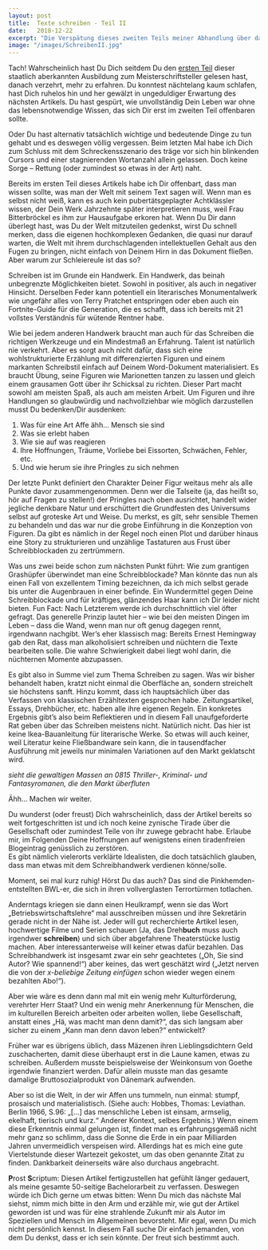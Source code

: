 ```yaml
---
layout: post
title:  Texte schreiben - Teil II
date:   2018-12-22
excerpt: "Die Verspätung dieses zweiten Teils meiner Abhandlung über das Schreibwesen wird Dir wider Erwarten nicht von der Deutschen Bahn, sondern ironischerweise von einem Prachtexemplar einer Schreibblockade, gewürzt mit Erledigungen im so genannten „echten Leben“, präsentiert."
image: "/images/SchreibenII.jpg"
---
```


Tach! Wahrscheinlich hast Du Dich seitdem Du den [ersten Teil](http://dieaffenschaukel.de/blog/texte_schreiben_I/) dieser staatlich aberkannten Ausbildung zum Meisterschriftsteller gelesen hast, danach verzehrt, mehr zu erfahren. Du konntest nächtelang kaum schlafen, hast Dich ruhelos hin und her gewälzt in ungeduldiger Erwartung des nächsten Artikels. Du hast gespürt, wie unvollständig Dein Leben war ohne das lebensnotwendige Wissen, das sich Dir erst im zweiten Teil offenbaren sollte.
 
Oder Du hast alternativ tatsächlich wichtige und bedeutende Dinge zu tun gehabt und es deswegen völlig vergessen. Beim letzten Mal habe ich Dich zum Schluss mit dem Schreckensszenario des träge vor sich hin blinkenden Cursors und einer stagnierenden Wortanzahl allein gelassen. Doch keine Sorge – Rettung (oder zumindest so etwas in der Art) naht.

Bereits im ersten Teil dieses Artikels habe ich Dir offenbart, dass man wissen sollte, was man der Welt mit seinem Text sagen will. Wenn man es selbst nicht weiß, kann es auch kein pubertätsgeplagter Achtklässler wissen, der Dein Werk Jahrzehnte später interpretieren muss, weil Frau Bitterbröckel es ihm zur Hausaufgabe erkoren hat. Wenn Du Dir dann überlegt hast, was Du der Welt mitzuteilen gedenkst, wirst Du schnell merken, dass die eigenen hochkomplexen Gedanken, die quasi nur darauf warten, die Welt mit ihrem durchschlagenden intellektuellen Gehalt aus den Fugen zu bringen, nicht einfach von Deinem Hirn in das Dokument fließen.
Aber warum zur Schleiereule ist das so? 

Schreiben ist im Grunde ein Handwerk. Ein Handwerk, das beinah unbegrenzte Möglichkeiten bietet. Sowohl in positiver, als auch in negativer Hinsicht. Derselben Feder kann potentiell ein literarisches Monumentalwerk wie ungefähr alles von Terry Pratchet entspringen oder eben auch ein Fortnite-Guide für die Generation, die es schafft, dass ich bereits mit 21 vollstes Verständnis für wütende Rentner habe.   

Wie bei jedem anderen Handwerk braucht man auch für das Schreiben die richtigen Werkzeuge und ein Mindestmaß an Erfahrung. Talent ist natürlich nie verkehrt. Aber es sorgt auch nicht dafür, dass sich eine wohlstrukturierte Erzählung mit differenzierten Figuren und einem markanten Schreibstil einfach auf Deinem Word-Dokument materialisiert. Es braucht Übung, seine Figuren wie Marionetten tanzen zu lassen und gleich einem grausamen Gott über ihr Schicksal zu richten. Dieser Part macht sowohl am meisten Spaß, als auch am meisten Arbeit. Um Figuren und ihre Handlungen so glaubwürdig und nachvollziehbar wie möglich darzustellen musst Du bedenken/Dir ausdenken: 

1.	Was für eine Art Affe ähh… Mensch sie sind 
2.	Was sie erlebt haben 
3.	Wie sie auf was reagieren
4.	Ihre Hoffnungen, Träume, Vorliebe bei Eissorten, Schwächen, Fehler, etc. 
5.	Und wie herum sie ihre Pringles zu sich nehmen

Der letzte Punkt definiert den Charakter Deiner Figur weitaus mehr als alle Punkte davor zusammengenommen. Denn wer die Talseite (ja, das heißt so, hör auf Fragen zu stellen!) der Pringles nach oben ausrichtet, handelt wider jegliche denkbare Natur und erschüttert die Grundfesten des Universums selbst auf groteske Art und Weise. 
Du merkst, es gilt, sehr sensible Themen zu behandeln und das war nur die grobe Einführung in die Konzeption von Figuren. Da gibt es nämlich in der Regel noch einen Plot und darüber hinaus eine Story zu strukturieren und unzählige Tastaturen aus Frust über Schreibblockaden zu zertrümmern.

Was uns zwei beide schon zum nächsten Punkt führt: Wie zum grantigen Grashüpfer überwindet man eine Schreibblockade? Man könnte das nun als einen Fall von exzellentem Timing bezeichnen, da ich mich selbst gerade bis unter die Augenbrauen in einer befinde. Ein Wundermittel gegen Deine Schreibblockade und für kräftiges, glänzendes Haar kann ich Dir leider nicht bieten. Fun Fact: Nach Letzterem werde ich durchschnittlich viel öfter gefragt. Das generelle Prinzip lautet hier – wie bei den meisten Dingen im Leben – dass die Wand, wenn man nur oft genug dagegen rennt, irgendwann nachgibt. Wer’s eher klassisch mag: Bereits Ernest Hemingway gab den Rat, dass man alkoholisiert schreiben und nüchtern die Texte bearbeiten solle. Die wahre Schwierigkeit dabei liegt wohl darin, die nüchternen Momente abzupassen.

Es gibt also in Summe viel zum Thema Schreiben zu sagen. Was wir bisher behandelt haben, kratzt nicht einmal die Oberfläche an, sondern streichelt sie höchstens sanft. Hinzu kommt, dass ich hauptsächlich über das Verfassen von klassischen Erzähltexten gesprochen habe. Zeitungsartikel, Essays, Drehbücher, etc. haben alle ihre eigenen Regeln. Ein konkretes Ergebnis gibt’s also beim Reflektieren und in diesem Fall unaufgeforderte Rat geben über das Schreiben meistens nicht. Natürlich nicht. Das hier ist keine Ikea-Bauanleitung für literarische Werke. So etwas will auch keiner, weil Literatur keine Fließbandware sein kann, die in tausendfacher Ausführung mit jeweils nur minimalen Variationen auf den Markt geklatscht wird.

*sieht die gewaltigen Massen an 0815 Thriller-, Kriminal- und Fantasyromanen, die den Markt überfluten*

Ähh… Machen wir weiter.

Du wunderst (oder freust) Dich wahrscheinlich, dass der Artikel bereits so weit fortgeschritten ist und ich noch keine zynische Tirade über die Gesellschaft oder zumindest Teile von ihr zuwege gebracht habe. Erlaube mir, im Folgenden Deine Hoffnungen auf wenigstens einen tiradenfreien Blogeintrag genüsslich zu zerstören.  
Es gibt nämlich vielerorts verklärte Idealisten, die doch tatsächlich glauben, dass man etwas mit dem Schreibhandwerk verdienen könne/solle.

Moment, sei mal kurz ruhig! Hörst Du das auch? Das sind die Pinkhemden-entstellten BWL-er, die sich in ihren vollverglasten Terrortürmen totlachen.

Anderntags kriegen sie dann einen Heulkrampf, wenn sie das Wort „Betriebswirtschaftslehre“ mal ausschreiben müssen und ihre Sekretärin gerade nicht in der Nähe ist.
Jeder will gut recherchierte Artikel lesen, hochwertige Filme und Serien schauen (Ja, das Dreh**buch** muss auch irgendwer **schreiben**) und sich über abgefahrene Theaterstücke lustig machen. Aber interessanterweise will keiner etwas dafür bezahlen. Das Schreibhandwerk ist insgesamt zwar ein sehr geachtetes („Oh, Sie sind Autor? Wie spannend!“) aber keines, das wert geschätzt wird („Jetzt nerven die von der *x-beliebige Zeitung einfügen* schon wieder wegen einem bezahlten Abo!“).

Aber wie wäre es denn dann mal mit ein wenig mehr Kulturförderung, verehrter Herr Staat? Und ein wenig mehr Anerkennung für Menschen, die im kulturellen Bereich arbeiten oder arbeiten wollen, liebe Gesellschaft, anstatt eines „Hä, was macht man denn damit?“, das sich langsam aber sicher zu einem „Kann man denn davon leben?“ entwickelt?

Früher war es übrigens üblich, dass Mäzenen ihren Lieblingsdichtern Geld zuschacherten, damit diese überhaupt erst in die Laune kamen, etwas zu schreiben. Außerdem musste beispielsweise der Weinkonsum von Goethe irgendwie finanziert werden. Dafür allein musste man das gesamte damalige Bruttosozialprodukt von Dänemark aufwenden.

Aber so ist die Welt, in der wir Affen uns tummeln, nun einmal: stumpf, prosaisch und materialistisch. (Siehe auch: Hobbes, Thomas: Leviathan. Berlin 1966, S.96: „[…] das menschliche Leben ist einsam, armselig, ekelhaft, tierisch und kurz.“ Anderer Kontext, selbes Ergebnis.) Wenn einem diese Erkenntnis einmal gelungen ist, findet man es erfahrungsgemäß nicht mehr ganz so schlimm, dass die Sonne die Erde in ein paar Milliarden Jahren unvermeidlich verspeisen wird. Allerdings hat es mich eine gute Viertelstunde dieser Wartezeit gekostet, um das oben genannte Zitat zu finden. Dankbarkeit deinerseits wäre also durchaus angebracht.


**P**rost **S**criptum: Diesen Artikel fertigzustellen hat gefühlt länger gedauert, als meine gesamte 50-seitige Bachelorarbeit zu verfassen. Deswegen würde ich Dich gerne um etwas bitten: Wenn Du mich das nächste Mal siehst, nimm mich bitte in den Arm und erzähle mir, wie gut der Artikel geworden ist und was für eine strahlende Zukunft mir als Autor im Speziellen und Mensch im Allgemeinen bevorsteht. Mir egal, wenn Du mich nicht persönlich kennst. In diesem Fall suche Dir einfach jemanden, von dem Du denkst, dass er ich sein könnte. Der freut sich bestimmt auch.
